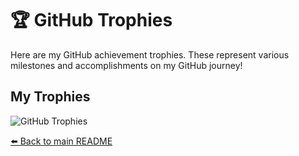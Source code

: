 # 🏆 GitHub Trophies

Here are my GitHub achievement trophies. These represent various milestones and accomplishments on my GitHub journey!

## My Trophies

![GitHub Trophies](https://github-profile-trophy.vercel.app/?username=s009900&margin-w=15&title=-Repositories&theme=dracula&rank=SECRET,SSS,SS,S,AAA,AA,A,B,C,UNKNOWN)


[⬅️ Back to main README](README.md)
